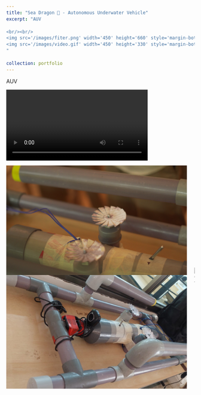 ```yaml
---
title: "Sea Dragon 🐉 - Autonomous Underwater Vehicle"
excerpt: "AUV

<br/><br/>
<img src='/images/fiter.png' width='450' height='660' style='margin-bottom: 20px;'>
<img src='/images/video.gif' width='450' height='330' style='margin-bottom: 20px;'>
"

collection: portfolio
---
```


AUV

<video width='75%' controls>
  <source src="/images/video.mp4" type="video/mp4">
Your browser does not support the video tag.
</video>

<div style="display: flex; justify-content: center; align-items: center; max-width: 100%; overflow: hidden;">
    <img src='/images/fiter.png' alt="Image 1" style="margin: 10px; max-width: 100%; height: auto;">
    <img src='/images/video.gif' alt="GIF 1" style="margin: 10px; max-width: 100%; height: auto;">
</div>
